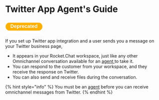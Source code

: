 # Twitter App Agent's Guide

![](<../../../../../.gitbook/assets/Deprecated (1).png>)

If you set up Twitter app integration and a user sends you a message on your Twitter business page,

* It appears in your Rocket.Chat workspace, just like any other Omnichannel conversation available for an [agent ](../../../../../use-rocket.chat/omnichannel/agents.md)to take it.
* You can respond to the customer from your workspace, and they receive the response on Twitter.&#x20;
* You can also send and receive files during the conversation.

{% hint style="info" %}
You must be an [agent](../../../../../use-rocket.chat/omnichannel/agents.md) before you can receive omnichannel messages from Twitter.
{% endhint %}
